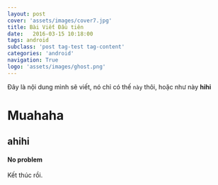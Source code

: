 ```yaml
---
layout: post
cover: 'assets/images/cover7.jpg'
title: Bài Viết Đầu tiên
date:   2016-03-15 10:18:00
tags: android
subclass: 'post tag-test tag-content'
categories: 'android'
navigation: True
logo: 'assets/images/ghost.png'
---
```


Đây là nội dung mình sẽ viết, nó chỉ có thế `này` thôi, hoặc như này **hihi** 

# Muahaha

## ahihi

#### No problem

Kết thúc rồi.
